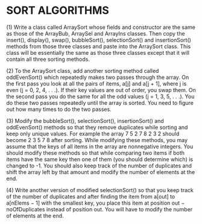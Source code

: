# SORT ALGORITHMS

(1) Write a class called ArraySort whose fields and constructor are the same as those of the
ArrayBub, ArraySel and ArrayIns classes. Then copy the insert(), display(), swap(), bubbleSort(),
selectionSort() and insertionSort() methods from those three classes and paste into the ArraySort class.
This class will be essentially the same as those three classes except that it will contain all three sorting
methods.

(2) To the ArraySort class, add another sorting method called oddEvenSort() which repeatedly
makes two passes through the array. On the first pass you look at all the pairs of items, a[j] and a[j + 1],
where j is even (j = 0, 2, 4, . . .). If their key values are out of order, you swap them. On the second pass
you do the same for all the odd values (j = 1, 3, 5, . . .). You do these two passes repeatedly until the
array is sorted. You need to figure out how many times to do the two passes.

(3) Modify the bubbleSort(), selectionSort(), insertionSort() and oddEvenSort() methods so that
they remove duplicates while sorting and keep only unique values. For example the array 7 5 2 7 8 2
3 2 should become 2 3 5 7 8 after sorting. While modifying these methods, you may assume that the
keys of all items in the array are nonnegative integers. You should modify these methods so that while
comparing two items if both items have the same key then one of them (you should determine which) is
changed to -1. You should also keep track of the number of duplicates and shift the array left by that
amount and modify the number of elements at the end.

(4) Write another version of modified selectionSort() so that you keep track of the number of
duplicates and after finding the item from a[out] to a[nElems − 1] with the smallest key, you place this
item at position out − noOfDuplicates instead of position out. You will have to modify the number of
elements at the end.
